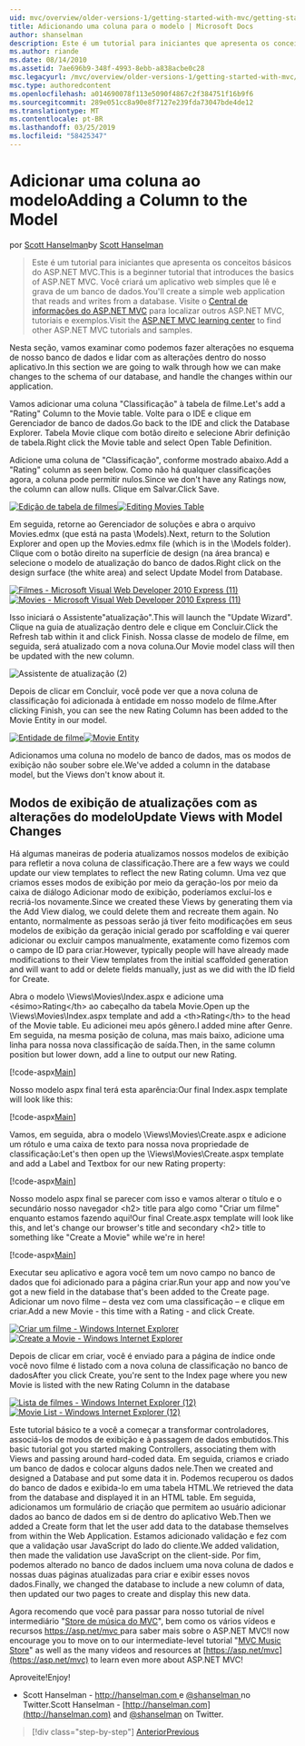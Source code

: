 ```yaml
---
uid: mvc/overview/older-versions-1/getting-started-with-mvc/getting-started-with-mvc-part8
title: Adicionando uma coluna para o modelo | Microsoft Docs
author: shanselman
description: Este é um tutorial para iniciantes que apresenta os conceitos básicos do ASP.NET MVC. Crie um aplicativo web simples que lê e grava de um banco de dados.
ms.author: riande
ms.date: 08/14/2010
ms.assetid: 7ae696b9-348f-4993-8ebb-a838acbe0c28
msc.legacyurl: /mvc/overview/older-versions-1/getting-started-with-mvc/getting-started-with-mvc-part8
msc.type: authoredcontent
ms.openlocfilehash: a014690078f113e5090f4867c2f384751f16b9f6
ms.sourcegitcommit: 289e051cc8a90e8f7127e239fda73047bde4de12
ms.translationtype: MT
ms.contentlocale: pt-BR
ms.lasthandoff: 03/25/2019
ms.locfileid: "58425347"
---
```

<a name="adding-a-column-to-the-model"></a><span data-ttu-id="0c3a2-104">Adicionar uma coluna ao modelo</span><span class="sxs-lookup"><span data-stu-id="0c3a2-104">Adding a Column to the Model</span></span>
====================
<span data-ttu-id="0c3a2-105">por [Scott Hanselman](https://github.com/shanselman)</span><span class="sxs-lookup"><span data-stu-id="0c3a2-105">by [Scott Hanselman](https://github.com/shanselman)</span></span>

> <span data-ttu-id="0c3a2-106">Este é um tutorial para iniciantes que apresenta os conceitos básicos do ASP.NET MVC.</span><span class="sxs-lookup"><span data-stu-id="0c3a2-106">This is a beginner tutorial that introduces the basics of ASP.NET MVC.</span></span> <span data-ttu-id="0c3a2-107">Você criará um aplicativo web simples que lê e grava de um banco de dados.</span><span class="sxs-lookup"><span data-stu-id="0c3a2-107">You'll create a simple web application that reads and writes from a database.</span></span> <span data-ttu-id="0c3a2-108">Visite o [Central de informações do ASP.NET MVC](../../../index.md) para localizar outros ASP.NET MVC, tutoriais e exemplos.</span><span class="sxs-lookup"><span data-stu-id="0c3a2-108">Visit the [ASP.NET MVC learning center](../../../index.md) to find other ASP.NET MVC tutorials and samples.</span></span>


<span data-ttu-id="0c3a2-109">Nesta seção, vamos examinar como podemos fazer alterações no esquema de nosso banco de dados e lidar com as alterações dentro do nosso aplicativo.</span><span class="sxs-lookup"><span data-stu-id="0c3a2-109">In this section we are going to walk through how we can make changes to the schema of our database, and handle the changes within our application.</span></span>

<span data-ttu-id="0c3a2-110">Vamos adicionar uma coluna "Classificação" à tabela de filme.</span><span class="sxs-lookup"><span data-stu-id="0c3a2-110">Let's add a "Rating" Column to the Movie table.</span></span> <span data-ttu-id="0c3a2-111">Volte para o IDE e clique em Gerenciador de banco de dados.</span><span class="sxs-lookup"><span data-stu-id="0c3a2-111">Go back to the IDE and click the Database Explorer.</span></span> <span data-ttu-id="0c3a2-112">Tabela Movie clique com botão direito e selecione Abrir definição de tabela.</span><span class="sxs-lookup"><span data-stu-id="0c3a2-112">Right click the Movie table and select Open Table Definition.</span></span>

<span data-ttu-id="0c3a2-113">Adicione uma coluna de "Classificação", conforme mostrado abaixo.</span><span class="sxs-lookup"><span data-stu-id="0c3a2-113">Add a "Rating" column as seen below.</span></span> <span data-ttu-id="0c3a2-114">Como não há qualquer classificações agora, a coluna pode permitir nulos.</span><span class="sxs-lookup"><span data-stu-id="0c3a2-114">Since we don't have any Ratings now, the column can allow nulls.</span></span> <span data-ttu-id="0c3a2-115">Clique em Salvar.</span><span class="sxs-lookup"><span data-stu-id="0c3a2-115">Click Save.</span></span>

<span data-ttu-id="0c3a2-116">[![Edição de tabela de filmes](getting-started-with-mvc-part8/_static/image2.png)](getting-started-with-mvc-part8/_static/image1.png)</span><span class="sxs-lookup"><span data-stu-id="0c3a2-116">[![Editing Movies Table](getting-started-with-mvc-part8/_static/image2.png)](getting-started-with-mvc-part8/_static/image1.png)</span></span>

<span data-ttu-id="0c3a2-117">Em seguida, retorne ao Gerenciador de soluções e abra o arquivo Movies.edmx (que está na pasta \Models).</span><span class="sxs-lookup"><span data-stu-id="0c3a2-117">Next, return to the Solution Explorer and open up the Movies.edmx file (which is in the \Models folder).</span></span> <span data-ttu-id="0c3a2-118">Clique com o botão direito na superfície de design (na área branca) e selecione o modelo de atualização do banco de dados.</span><span class="sxs-lookup"><span data-stu-id="0c3a2-118">Right click on the design surface (the white area) and select Update Model from Database.</span></span>

<span data-ttu-id="0c3a2-119">[![Filmes - Microsoft Visual Web Developer 2010 Express (11)](getting-started-with-mvc-part8/_static/image4.png)](getting-started-with-mvc-part8/_static/image3.png)</span><span class="sxs-lookup"><span data-stu-id="0c3a2-119">[![Movies - Microsoft Visual Web Developer 2010 Express (11)](getting-started-with-mvc-part8/_static/image4.png)](getting-started-with-mvc-part8/_static/image3.png)</span></span>

<span data-ttu-id="0c3a2-120">Isso iniciará o Assistente"atualização".</span><span class="sxs-lookup"><span data-stu-id="0c3a2-120">This will launch the "Update Wizard".</span></span> <span data-ttu-id="0c3a2-121">Clique na guia de atualização dentro dele e clique em Concluir.</span><span class="sxs-lookup"><span data-stu-id="0c3a2-121">Click the Refresh tab within it and click Finish.</span></span> <span data-ttu-id="0c3a2-122">Nossa classe de modelo de filme, em seguida, será atualizado com a nova coluna.</span><span class="sxs-lookup"><span data-stu-id="0c3a2-122">Our Movie model class will then be updated with the new column.</span></span>

![Assistente de atualização (2)](getting-started-with-mvc-part8/_static/image5.png)

<span data-ttu-id="0c3a2-124">Depois de clicar em Concluir, você pode ver que a nova coluna de classificação foi adicionada à entidade em nosso modelo de filme.</span><span class="sxs-lookup"><span data-stu-id="0c3a2-124">After clicking Finish, you can see the new Rating Column has been added to the Movie Entity in our model.</span></span>

<span data-ttu-id="0c3a2-125">[![Entidade de filme](getting-started-with-mvc-part8/_static/image7.png)](getting-started-with-mvc-part8/_static/image6.png)</span><span class="sxs-lookup"><span data-stu-id="0c3a2-125">[![Movie Entity](getting-started-with-mvc-part8/_static/image7.png)](getting-started-with-mvc-part8/_static/image6.png)</span></span>

<span data-ttu-id="0c3a2-126">Adicionamos uma coluna no modelo de banco de dados, mas os modos de exibição não souber sobre ele.</span><span class="sxs-lookup"><span data-stu-id="0c3a2-126">We've added a column in the database model, but the Views don't know about it.</span></span>

## <a name="update-views-with-model-changes"></a><span data-ttu-id="0c3a2-127">Modos de exibição de atualizações com as alterações do modelo</span><span class="sxs-lookup"><span data-stu-id="0c3a2-127">Update Views with Model Changes</span></span>

<span data-ttu-id="0c3a2-128">Há algumas maneiras de poderia atualizamos nossos modelos de exibição para refletir a nova coluna de classificação.</span><span class="sxs-lookup"><span data-stu-id="0c3a2-128">There are a few ways we could update our view templates to reflect the new Rating column.</span></span> <span data-ttu-id="0c3a2-129">Uma vez que criamos esses modos de exibição por meio da geração-los por meio da caixa de diálogo Adicionar modo de exibição, poderíamos excluí-los e recriá-los novamente.</span><span class="sxs-lookup"><span data-stu-id="0c3a2-129">Since we created these Views by generating them via the Add View dialog, we could delete them and recreate them again.</span></span> <span data-ttu-id="0c3a2-130">No entanto, normalmente as pessoas serão já tiver feito modificações em seus modelos de exibição da geração inicial gerado por scaffolding e vai querer adicionar ou excluir campos manualmente, exatamente como fizemos com o campo de ID para criar.</span><span class="sxs-lookup"><span data-stu-id="0c3a2-130">However, typically people will have already made modifications to their View templates from the initial scaffolded generation and will want to add or delete fields manually, just as we did with the ID field for Create.</span></span>

<span data-ttu-id="0c3a2-131">Abra o modelo \Views\Movies\Index.aspx e adicione uma &lt;ésimo&gt;Rating&lt;/th&gt; ao cabeçalho da tabela Movie.</span><span class="sxs-lookup"><span data-stu-id="0c3a2-131">Open up the \Views\Movies\Index.aspx template and add a &lt;th&gt;Rating&lt;/th&gt; to the head of the Movie table.</span></span> <span data-ttu-id="0c3a2-132">Eu adicionei meu após gênero.</span><span class="sxs-lookup"><span data-stu-id="0c3a2-132">I added mine after Genre.</span></span> <span data-ttu-id="0c3a2-133">Em seguida, na mesma posição de coluna, mas mais baixo, adicione uma linha para nossa nova classificação de saída.</span><span class="sxs-lookup"><span data-stu-id="0c3a2-133">Then, in the same column position but lower down, add a line to output our new Rating.</span></span>

[!code-aspx[Main](getting-started-with-mvc-part8/samples/sample1.aspx)]

<span data-ttu-id="0c3a2-134">Nosso modelo aspx final terá esta aparência:</span><span class="sxs-lookup"><span data-stu-id="0c3a2-134">Our final Index.aspx template will look like this:</span></span>

[!code-aspx[Main](getting-started-with-mvc-part8/samples/sample2.aspx)]

<span data-ttu-id="0c3a2-135">Vamos, em seguida, abra o modelo \Views\Movies\Create.aspx e adicione um rótulo e uma caixa de texto para nossa nova propriedade de classificação:</span><span class="sxs-lookup"><span data-stu-id="0c3a2-135">Let's then open up the \Views\Movies\Create.aspx template and add a Label and Textbox for our new Rating property:</span></span>

[!code-aspx[Main](getting-started-with-mvc-part8/samples/sample3.aspx)]

<span data-ttu-id="0c3a2-136">Nosso modelo aspx final se parecer com isso e vamos alterar o título e o secundário nosso navegador &lt;h2&gt; title para algo como "Criar um filme" enquanto estamos fazendo aqui!</span><span class="sxs-lookup"><span data-stu-id="0c3a2-136">Our final Create.aspx template will look like this, and let's change our browser's title and secondary &lt;h2&gt; title to something like "Create a Movie" while we're in here!</span></span>

[!code-aspx[Main](getting-started-with-mvc-part8/samples/sample4.aspx)]

<span data-ttu-id="0c3a2-137">Executar seu aplicativo e agora você tem um novo campo no banco de dados que foi adicionado para a página criar.</span><span class="sxs-lookup"><span data-stu-id="0c3a2-137">Run your app and now you've got a new field in the database that's been added to the Create page.</span></span> <span data-ttu-id="0c3a2-138">Adicionar um novo filme – desta vez com uma classificação – e clique em criar.</span><span class="sxs-lookup"><span data-stu-id="0c3a2-138">Add a new Movie - this time with a Rating - and click Create.</span></span>

<span data-ttu-id="0c3a2-139">[![Criar um filme - Windows Internet Explorer](getting-started-with-mvc-part8/_static/image9.png)](getting-started-with-mvc-part8/_static/image8.png)</span><span class="sxs-lookup"><span data-stu-id="0c3a2-139">[![Create a Movie - Windows Internet Explorer](getting-started-with-mvc-part8/_static/image9.png)](getting-started-with-mvc-part8/_static/image8.png)</span></span>

<span data-ttu-id="0c3a2-140">Depois de clicar em criar, você é enviado para a página de índice onde você novo filme é listado com a nova coluna de classificação no banco de dados</span><span class="sxs-lookup"><span data-stu-id="0c3a2-140">After you click Create, you're sent to the Index page where you new Movie is listed with the new Rating Column in the database</span></span>

<span data-ttu-id="0c3a2-141">[![Lista de filmes - Windows Internet Explorer (12)](getting-started-with-mvc-part8/_static/image11.png)](getting-started-with-mvc-part8/_static/image10.png)</span><span class="sxs-lookup"><span data-stu-id="0c3a2-141">[![Movie List - Windows Internet Explorer (12)](getting-started-with-mvc-part8/_static/image11.png)](getting-started-with-mvc-part8/_static/image10.png)</span></span>

<span data-ttu-id="0c3a2-142">Este tutorial básico te a você a começar a transformar controladores, associá-los de modos de exibição e à passagem de dados embutidos.</span><span class="sxs-lookup"><span data-stu-id="0c3a2-142">This basic tutorial got you started making Controllers, associating them with Views and passing around hard-coded data.</span></span> <span data-ttu-id="0c3a2-143">Em seguida, criamos e criado um banco de dados e colocar alguns dados nele.</span><span class="sxs-lookup"><span data-stu-id="0c3a2-143">Then we created and designed a Database and put some data it in.</span></span> <span data-ttu-id="0c3a2-144">Podemos recuperou os dados do banco de dados e exibida-lo em uma tabela HTML.</span><span class="sxs-lookup"><span data-stu-id="0c3a2-144">We retrieved the data from the database and displayed it in an HTML table.</span></span> <span data-ttu-id="0c3a2-145">Em seguida, adicionamos um formulário de criação que permitem ao usuário adicionar dados ao banco de dados em si de dentro do aplicativo Web.</span><span class="sxs-lookup"><span data-stu-id="0c3a2-145">Then we added a Create form that let the user add data to the database themselves from within the Web Application.</span></span> <span data-ttu-id="0c3a2-146">Estamos adicionado validação e fez com que a validação usar JavaScript do lado do cliente.</span><span class="sxs-lookup"><span data-stu-id="0c3a2-146">We added validation, then made the validation use JavaScript on the client-side.</span></span> <span data-ttu-id="0c3a2-147">Por fim, podemos alterado no banco de dados incluem uma nova coluna de dados e nossas duas páginas atualizadas para criar e exibir esses novos dados.</span><span class="sxs-lookup"><span data-stu-id="0c3a2-147">Finally, we changed the database to include a new column of data, then updated our two pages to create and display this new data.</span></span>

<span data-ttu-id="0c3a2-148">Agora recomendo que você para passar para nosso tutorial de nível intermediário "[Store de música do MVC](../../older-versions/mvc-music-store/mvc-music-store-part-1.md)", bem como os vários vídeos e recursos [ https://asp.net/mvc ](https://asp.net/mvc) para saber mais sobre o ASP.NET MVC!</span><span class="sxs-lookup"><span data-stu-id="0c3a2-148">I now encourage you to move on to our intermediate-level tutorial "[MVC Music Store](../../older-versions/mvc-music-store/mvc-music-store-part-1.md)" as well as the many videos and resources at [https://asp.net/mvc](https://asp.net/mvc) to learn even more about ASP.NET MVC!</span></span>

<span data-ttu-id="0c3a2-149">Aproveite!</span><span class="sxs-lookup"><span data-stu-id="0c3a2-149">Enjoy!</span></span>

- <span data-ttu-id="0c3a2-150">Scott Hanselman - [ http://hanselman.com ](http://hanselman.com) e [ @shanselman ](http://twitter.com/shanselman) no Twitter.</span><span class="sxs-lookup"><span data-stu-id="0c3a2-150">Scott Hanselman - [http://hanselman.com](http://hanselman.com) and [@shanselman](http://twitter.com/shanselman) on Twitter.</span></span>

> [!div class="step-by-step"]
> [<span data-ttu-id="0c3a2-151">Anterior</span><span class="sxs-lookup"><span data-stu-id="0c3a2-151">Previous</span></span>](getting-started-with-mvc-part7.md)
